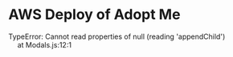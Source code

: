 # AWS Deploy of Adopt Me

TypeError: Cannot read properties of null (reading 'appendChild')
   <br> &emsp;  at Modals.js:12:1
